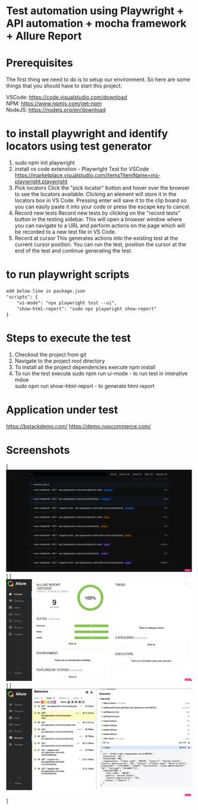 # Test automation using Playwright + API automation + mocha framework + Allure Report  

# Prerequisites

The first thing we need to do is to setup our environment. So here are some things that you should have to start this project:

VSCode: https://code.visualstudio.com/download </br>
NPM: https://www.npmjs.com/get-npm </br>
NodeJS: https://nodejs.org/en/download

# to install playwright and identify locators using test generator  
1.  sudo npm init playwright
2.  install vs code extenstion - Playwright Test for VSCode
	https://marketplace.visualstudio.com/items?itemName=ms-playwright.playwright
3.  Pick locators
    Click the "pick locator" button and hover over the browser to see the locators available. Clicking an element will store it in the locators box in VS Code. Pressing enter will save it to the clip board so you can easily paste it into your code or press the escape key to cancel.
4.  Record new tests
    Record new tests by clicking on the "record tests" button in the testing sidebar. This will open a browser window where you can navigate to a URL and perform actions on the page which will be recorded to a new test file in VS Code.
5.  Record at cursor
    This generates actions into the existing test at the current cursor position. You can run the test, position the cursor at the end of the test and continue generating the test.   	 

# to run playwright scripts 
    add below line in package.json 
	"scripts": {
		"ui-mode": "npx playwright test --ui",
		"show-html-report": "sudo npx playwright show-report"
	}

# Steps to execute the test

1. Checkout the project from git
2. Navigate to the project root directory
3. To install all the project dependencies execute 
    npm install
4. To run the test execute
    sudo npm run ui-mode - to run test in interative mdoe  
    sudo npm run show-html-report - to generate html report 
    
 # Application under test 
   https://bstackdemo.com/ 
   https://demo.nopcommerce.com/

 # Screenshots
[![HTML report](https://github.com/alagamai/Playwright-API-Automation-Mocha-Allure-Report/blob/master/images/html-report.png)]
[![Allure report](https://github.com/alagamai/Playwright-API-Automation-Mocha-Allure-Report/blob/master/images/report1.png)]
[![Allure show all report](https://github.com/alagamai/Playwright-API-Automation-Mocha-Allure-Report/blob/master/images/report2.png)]

